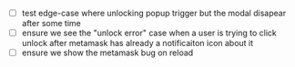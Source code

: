 - [ ] test edge-case where unlocking popup trigger but the modal disapear after some time
- [ ] ensure we see the "unlock error" case when a user is trying to click unlock after metamask has already a notificaiton icon about it
- [ ] ensure we show the metamask bug on reload
